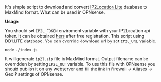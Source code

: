 It's simple script to download and convert [IP2Location Lite](https://lite.ip2location.com/) database to MaxMind format. What can be used in [OPNsense](https://docs.opnsense.org/manual/how-tos/maxmind_geo_ip.html).

**Usage:**

You should set `IP2L_TOKEN` enviroment variable with your IP2Location api token. It can be obtained [here](https://lite.ip2location.com/database-download) after free registration.
This script using DB1.LITE database. You can override download url by set `IP2L_URL` variable.

`node ./index.js`

It will generate `ip2l.zip` file in MaxMind format. Output filename can be overridden by setting `IP2L_OUT` variable.
To use this file with OPNsense you should publish it on any webserver and fill the link in Firewall -> Aliases -> GeoIP settings of OPNsense.
